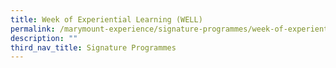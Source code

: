 ```yaml
---
title: Week of Experiential Learning (WELL)
permalink: /marymount-experience/signature-programmes/week-of-experiential-learning-well/
description: ""
third_nav_title: Signature Programmes
---
```


